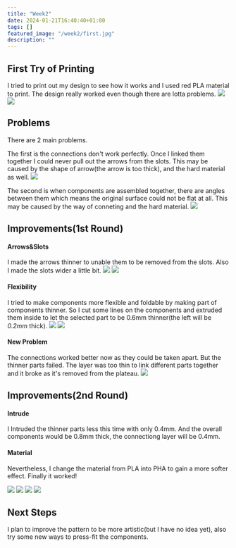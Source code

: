 ```yaml
---
title: "Week2"
date: 2024-01-21T16:40:40+01:00
tags: []
featured_image: "/week2/first.jpg"
description: ""
---
```

## First Try of Printing
I tried to print out my design to see how it works and I used red PLA material to print. The design really worked even though there are lotta problems.
![](/week2/printing.jpg)
![](/week2/first.jpg)

## Problems
There are 2 main problems.

The first is the connections don't work perfectly. Once I linked them together I could never pull out the arrows from the slots. This may be caused by the shape of arrow(the arrow is too thick), and the hard material as well.
![](/week2/conjunction-broken.jpg)

The second is when components are assembled together, there are angles between them which means the original surface could not be flat at all. This may be caused by the way of conneting and the hard material.
![](/week2/crown.jpg)

## Improvements(1st Round)
#### Arrows&Slots
I made the arrows thinner to unable them to be removed from the slots. Also I made the slots wider a little bit.
![](/week2/adjusted-arrow.png)
![](/week2/adjust-slot.png)
#### Flexibility
I tried to make components more flexible and foldable by making part of components thinner.
So I cut some lines on the components and extruded them inside to let the selected part to be 0.6mm thinner(the left will be _0.2mm_ thick).
![](/week2/cut-lines.png)
![](/week2/extrude-lines.png)
#### New Problem
The connections worked better now as they could be taken apart. But the thinner parts failed. The layer was too thin to link different parts together and it broke as it's removed from the plateau.
![](/week2/broken-layer.jpg)

## Improvements(2nd Round)
#### Intrude
I Intruded the thinner parts less this time with only 0.4mm. And the overall components would be 0.8mm thick, the connectiong layer will be 0.4mm.
#### Material
Nevertheless, I change the material from PLA into PHA to gain a more softer effect.
Finally it worked!

![](/week2/PHA.jpg)
![](/week2/PHA2.jpg)
![](/week2/PHA3.jpg)
![](/week2/PHA4.jpg)

## Next Steps
I plan to improve the pattern to be more artistic(but I have no idea yet), also try some new ways to press-fit the components.